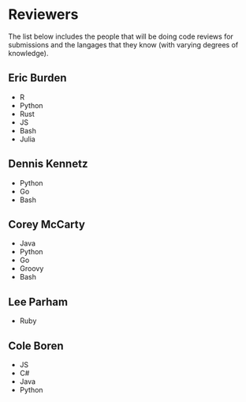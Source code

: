 # Reviewers

The list below includes the people that will be doing code reviews for submissions and the langages that they know (with varying degrees of knowledge).

## Eric Burden

+ R
+ Python
+ Rust
+ JS
+ Bash
+ Julia

## Dennis Kennetz

+ Python
+ Go
+ Bash

## Corey McCarty

+ Java
+ Python
+ Go
+ Groovy
+ Bash

## Lee Parham

+ Ruby

## Cole Boren

+ JS
+ C#
+ Java
+ Python

